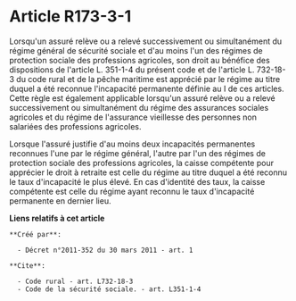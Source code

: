 # Article R173-3-1

Lorsqu'un assuré relève ou a relevé successivement ou simultanément du régime général de sécurité sociale et d'au moins l'un
des régimes de protection sociale des professions agricoles, son droit au bénéfice des dispositions de l'article L. 351-1-4
du présent code et de l'article L. 732-18-3 du code rural et de la pêche maritime est apprécié par le régime au titre duquel
a été reconnue l'incapacité permanente définie au I de ces articles. Cette règle est également applicable lorsqu'un assuré
relève ou a relevé successivement ou simultanément du régime des assurances sociales agricoles et du régime de l'assurance
vieillesse des personnes non salariées des professions agricoles. 

Lorsque l'assuré justifie d'au moins deux incapacités permanentes reconnues l'une par le régime général, l'autre par l'un des
régimes de protection sociale des professions agricoles, la caisse compétente pour apprécier le droit à retraite est celle du
régime au titre duquel a été reconnu le taux d'incapacité le plus élevé. En cas d'identité des taux, la caisse compétente est
celle du régime ayant reconnu le taux d'incapacité permanente en dernier lieu.

**Liens relatifs à cet article**

	**Créé par**:

	  - Décret n°2011-352 du 30 mars 2011 - art. 1

	**Cite**:

	  - Code rural - art. L732-18-3
	  - Code de la sécurité sociale. - art. L351-1-4
